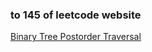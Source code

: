 ### to 145 of leetcode website

[Binary Tree Postorder Traversal](https://leetcode-cn.com/problems/binary-tree-postorder-traversal/)